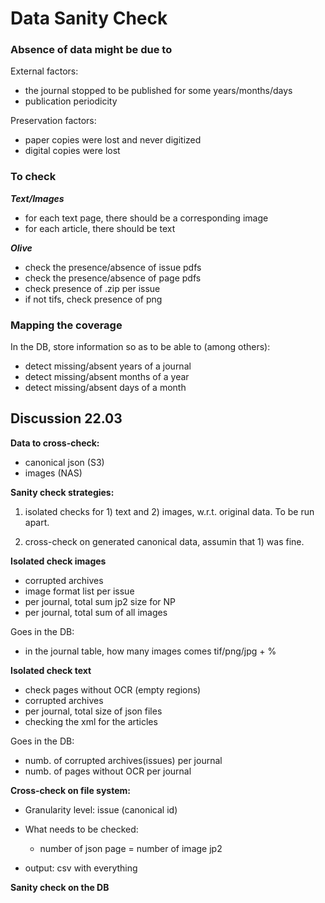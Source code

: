 # Data Sanity Check

### Absence of data might be due to

External factors:

- the journal stopped to be published for some years/months/days
- publication periodicity

Preservation factors:

- paper copies were lost and never digitized
- digital copies were lost


### To check

***Text/Images***  
 
- for each text page, there should be a corresponding image
- for each article, there should be text

***Olive***   

- check the presence/absence of issue pdfs
- check the presence/absence of page pdfs
- check presence of .zip per issue
- if not tifs, check presence of png

### Mapping the coverage

In the DB, store information so as to be able to (among others):

- detect missing/absent years of a journal
- detect missing/absent months of a year
- detect missing/absent days of a month

## Discussion 22.03

**Data to cross-check:**   
- canonical json (S3)
- images (NAS)

**Sanity check strategies:**   

1) isolated checks for 1) text and 2) images, w.r.t. original data. To be run apart.

2) cross-check on generated canonical data, assumin that 1) was fine.

**Isolated check images**
- corrupted archives
- image format list per issue
- per journal, total sum jp2 size for NP
- per journal, total sum of all images

Goes in the DB:
- in the journal table, how many images comes tif/png/jpg + %


**Isolated check text**

- check pages without OCR (empty regions)
- corrupted archives
- per journal, total size of json files
- checking the xml for the articles

Goes in the DB:
- numb. of corrupted archives(issues) per journal
- numb. of pages without OCR per journal

**Cross-check on file system:**

- Granularity level: issue (canonical id)
- What needs to be checked:   
  - number of json page = number of image jp2
 
- output: csv with everything

**Sanity check on the DB**



